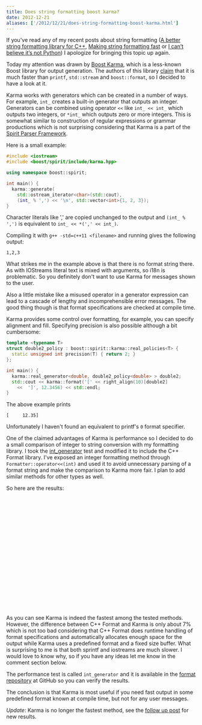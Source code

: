 ```yaml
---
title: Does string formatting boost karma?
date: 2012-12-21
aliases: ['/2012/12/21/does-string-formatting-boost-karma.html']
---
```


If you've read any of my recent posts about string formatting
([A better string formatting library for C++](/2012/12/12/a-better-string-formatting-library-for-cplusplus.html),
[Making string formatting fast](/2012/12/15/making-string-formatting-fast.html) or
[I can’t believe it’s not Python](/2012/12/17/i-cant-believe-its-not-python.html))
I apologize for bringing this topic up again.

Today my attention was drawn by
[Boost Karma](http://www.boost.org/doc/libs/1_52_0/libs/spirit/doc/html/spirit/karma.html),
which is a less-known Boost library for output generation.
The authors of this library
[claim](http://www.boost.org/doc/libs/1_52_0/libs/spirit/doc/html/spirit/karma/tutorials/quick_start.html)
that it is much faster than `printf`, `std::stream` and `boost::format`,
so I decided to have a look at it.

Karma works with generators which can be created in a number of ways.
For example, `int_` creates a built-in generator that outputs an integer.
Generators can be combined using operator `<<` like `int_ << int_` which
outputs two integers, or `*int_` which outputs zero or more integers.
This is somewhat similar to construction of regular expressions or grammar
productions which is not surprising considering that Karma is a part of the
[Spirit Parser Framework](http://www.boost.org/doc/libs/1_52_0/libs/spirit/doc/html/index.html).

Here is a small example:

```c++
#include <iostream> 
#include <boost/spirit/include/karma.hpp>

using namespace boost::spirit;

int main() {
  karma::generate(
    std::ostream_iterator<char>(std::cout),
    (int_ % ',') << '\n', std::vector<int>{1, 2, 3});
}
```

Character literals like ',' are copied unchanged to the output and
`(int_ % ',')` is equivalent to `int_ << *(',' << int_)`.

Compiling it with `g++ -std=c++11 <filename>` and running gives the following
output:

<pre class="terminal"><code>1,2,3
</code></pre>

What strikes me in the example above is that there is no format string there.
As with IOStreams literal text is mixed with arguments, so i18n is
problematic. So you definitely don't want to use Karma for messages shown to
the user.

Also a little mistake like a misused operator in a generator expression
can lead to a cascade of lengthy and incomprehensible error messages.
The good thing though is that format specifications are checked at
compile time.

Karma provides some control over formatting, for example, you can
specify alignment and fill. Specifying precision is also possible although
a bit cumbersome:

```c++
template <typename T>
struct double2_policy : boost::spirit::karma::real_policies<T> {
  static unsigned int precision(T) { return 2; }
};

int main() {
  karma::real_generator<double, double2_policy<double> > double2;
  std::cout << karma::format('[' << right_align(10)[double2]
    <<  ']', 12.3456) << std::endl;
}
```

The above example prints

<pre class="terminal"><code>[     12.35]
</code></pre>

Unfortunately I haven't found an equivalent to printf's `0` format specifier.

One of the claimed advantages of Karma is performance so I decided to do a
small comparison of integer to string conversion with my formatting library.
I took the [int_generator](http://www.boost.org/doc/libs/1_43_0/libs/spirit/optimization/karma/int_generator.cpp)
test and modified it to include the C++ Format library. I've exposed an integer
formatting method through `Formatter::operator<<(int)` and used it to avoid
unnecessary parsing of a format string and make the comparison to Karma more
fair. I plan to add similar methods for other types as well.

So here are the results:

<script type="text/javascript" src="https://www.gstatic.com/charts/loader.js"></script>
<div style="width: 500px; height: 300px" id="chart_div">
</div>
<script type="text/javascript" src="/2012-12-stats.js"></script>

As you can see Karma is indeed the fastest among the tested methods.
However, the difference between C++ Format and Karma is only about 7% which
is not too bad considering that C++ Format does runtime handling of format
specifications and automatically allocates enough space for the output
while Karma uses a predefined format and a fixed size buffer. What is
surprising to me is that both sprintf and iostreams are much slower.
I would love to know why, so if you have any ideas let me know in the
comment section below.

The performance test is called `int_generator` and it is available in the
[format repository](https://github.com/cppformat/cppformat) at GitHub so you
can verify the results.

The conclusion is that Karma is most useful if you need fast output in
some predefined format known at compile time, but not for any user messages.

*Update*: Karma is no longer the fastest method, see the
[follow up post](http://zverovich.net/2013/09/07/integer-to-string-conversion-in-cplusplus.html)
for new results.
